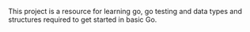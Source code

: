 This project is a resource for learning go, go testing and data types and structures required to get started in basic Go.
